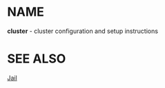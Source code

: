 # NAME

**cluster** - cluster configuration and setup instructions


# SEE ALSO

[Jail](./doc/jail.md)
